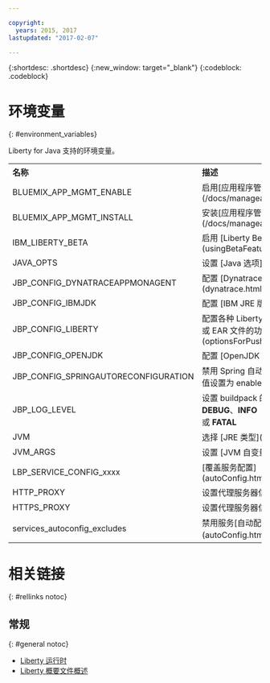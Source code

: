 ```yaml
---

copyright:
  years: 2015, 2017
lastupdated: "2017-02-07"

---
```


{:shortdesc: .shortdesc}
{:new_window: target="_blank"}
{:codeblock: .codeblock}


# 环境变量
{: #environment_variables}

Liberty for Java 支持的环境变量。

<table>
<tr>
<th align="left">名称</th>
<th align="left">描述</th>
</tr>

<tr>
<td>BLUEMIX_APP_MGMT_ENABLE</td>
<td>启用[应用程序管理实用程序](/docs/manageapps/app_mng.html)</td>
</tr>

<tr>
<td>BLUEMIX_APP_MGMT_INSTALL</td>
<td>安装[应用程序管理实用程序](/docs/manageapps/app_mng.html)</td>
</tr>

<tr>
<td>IBM_LIBERTY_BETA</td>
<td>启用 [Liberty Beta 功能](usingBetaFeatures.html)</td>
</tr>

<tr>
<td>JAVA_OPTS</td>
<td>设置 [Java 选项](customizingJRE.html)</td>
</tr>

<tr>
<td>JBP_CONFIG_DYNATRACEAPPMONAGENT</td>
<td>配置 [Dynatrace 代理程序位置信息](dynatrace.html#configuring_liberty_app)</td>
</tr>

<tr>
<td>JBP_CONFIG_IBMJDK </td>
<td>配置 [IBM JRE 版本](customizingJRE.html)</td>
</tr>

<tr>
<td>JBP_CONFIG_LIBERTY</td>
<td>配置各种 Liberty 运行时选项，包括[用于 WAR 或 EAR 文件的功能](optionsForPushing.html#stand_alone_apps)</td>
</tr>

<tr>
<td>JBP_CONFIG_OPENJDK</td>
<td>配置 [OpenJDK 版本](customizingJRE.html)</td>
</tr>

<tr>
<td>JBP_CONFIG_SPRINGAUTORECONFIGURATION</td>
<td>禁用 Spring 自动重新配置框架。要禁用，请将值设置为 enabled: false。</td>
</tr>

<tr>
<td>JBP_LOG_LEVEL</td>
<td>设置 buildpack 的日志记录级别。可能的值：<b>DEBUG</b>、<b>INFO</b>（缺省值）、<b>WARN</b>、<b>ERROR</b> 或 <b>FATAL</b></td>
</tr>

<tr>
<td>JVM</td>
<td>选择 [JRE 类型](customizingJRE.html)</td>
</tr>

<tr>
<td>JVM_ARGS</td>
<td>设置 [JVM 自变量](customizingJRE.html)</td>
</tr>

<tr>
<td>LBP_SERVICE_CONFIG_xxxx</td>
<td>[覆盖服务配置](autoConfig.html#override_service_config)</td>
</tr>

<tr>
<td>HTTP_PROXY</td>
<td>设置代理服务器信息</td>
</tr>

<tr>
<td>HTTPS_PROXY</td>
<td>设置代理服务器信息</td>
</tr>

<tr>
<td>services_autoconfig_excludes</td>
<td>禁用服务[自动配置](autoConfig.html#opting_out)。</td>
</tr>
</table>

# 相关链接
{: #rellinks notoc}
## 常规
{: #general notoc}
* [Liberty 运行时](index.html)
* [Liberty 概要文件概述](http://www-01.ibm.com/support/knowledgecenter/SSAW57_8.5.5/com.ibm.websphere.wlp.nd.doc/ae/cwlp_about.html)
